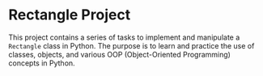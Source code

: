 # Rectangle Project

This project contains a series of tasks to implement and manipulate a `Rectangle` class in Python. The purpose is to learn and practice the use of classes, objects, and various OOP (Object-Oriented Programming) concepts in Python.
